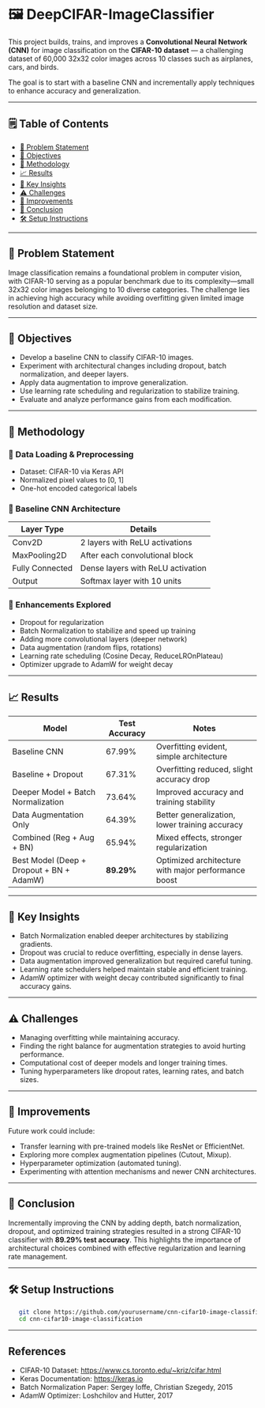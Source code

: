 # 🖼️ DeepCIFAR-ImageClassifier

This project builds, trains, and improves a **Convolutional Neural Network (CNN)** for image classification on the **CIFAR-10 dataset** — a challenging dataset of 60,000 32x32 color images across 10 classes such as airplanes, cars, and birds.

The goal is to start with a baseline CNN and incrementally apply techniques to enhance accuracy and generalization.

---

## 🗒️ Table of Contents

- [📌 Problem Statement](#-problem-statement)  
- [🎯 Objectives](#-objectives)  
- [🧪 Methodology](#-methodology)  
- [📈 Results](#-results)  
- [🧠 Key Insights](#-key-insights)  
- [⚠️ Challenges](#-challenges)  
- [🚀 Improvements](#-improvements)  
- [📎 Conclusion](#-conclusion)  
- [🛠️ Setup Instructions](#-setup-instructions)  

---

## 📌 Problem Statement

Image classification remains a foundational problem in computer vision, with CIFAR-10 serving as a popular benchmark due to its complexity—small 32x32 color images belonging to 10 diverse categories. The challenge lies in achieving high accuracy while avoiding overfitting given limited image resolution and dataset size.

---

## 🎯 Objectives

- Develop a baseline CNN to classify CIFAR-10 images.  
- Experiment with architectural changes including dropout, batch normalization, and deeper layers.  
- Apply data augmentation to improve generalization.  
- Use learning rate scheduling and regularization to stabilize training.  
- Evaluate and analyze performance gains from each modification.

---

## 🧪 Methodology

### 📁 Data Loading & Preprocessing

- Dataset: CIFAR-10 via Keras API  
- Normalized pixel values to [0, 1]  
- One-hot encoded categorical labels  

### 🧱 Baseline CNN Architecture

| Layer Type       | Details                              |
|------------------|------------------------------------|
| Conv2D           | 2 layers with ReLU activations     |
| MaxPooling2D     | After each convolutional block      |
| Fully Connected  | Dense layers with ReLU activation  |
| Output           | Softmax layer with 10 units        |

### 🧩 Enhancements Explored

- Dropout for regularization  
- Batch Normalization to stabilize and speed up training  
- Adding more convolutional layers (deeper network)  
- Data augmentation (random flips, rotations)  
- Learning rate scheduling (Cosine Decay, ReduceLROnPlateau)  
- Optimizer upgrade to AdamW for weight decay  

---

## 📈 Results

| Model                                    | Test Accuracy | Notes                                            |
|------------------------------------------|---------------|-------------------------------------------------|
| Baseline CNN                             | 67.99%        | Overfitting evident, simple architecture         |
| Baseline + Dropout                       | 67.31%        | Overfitting reduced, slight accuracy drop        |
| Deeper Model + Batch Normalization      | 73.64%        | Improved accuracy and training stability         |
| Data Augmentation Only                   | 64.39%        | Better generalization, lower training accuracy   |
| Combined (Reg + Aug + BN)                | 65.94%        | Mixed effects, stronger regularization           |
| Best Model (Deep + Dropout + BN + AdamW)| **89.29%**   | Optimized architecture with major performance boost |

---

## 🧠 Key Insights

- Batch Normalization enabled deeper architectures by stabilizing gradients.  
- Dropout was crucial to reduce overfitting, especially in dense layers.  
- Data augmentation improved generalization but required careful tuning.  
- Learning rate schedulers helped maintain stable and efficient training.  
- AdamW optimizer with weight decay contributed significantly to final accuracy gains.

---

## ⚠️ Challenges

- Managing overfitting while maintaining accuracy.  
- Finding the right balance for augmentation strategies to avoid hurting performance.  
- Computational cost of deeper models and longer training times.  
- Tuning hyperparameters like dropout rates, learning rates, and batch sizes.

---

## 🚀 Improvements

Future work could include:

- Transfer learning with pre-trained models like ResNet or EfficientNet.  
- Exploring more complex augmentation pipelines (Cutout, Mixup).  
- Hyperparameter optimization (automated tuning).  
- Experimenting with attention mechanisms and newer CNN architectures.

---

## 📎 Conclusion

Incrementally improving the CNN by adding depth, batch normalization, dropout, and optimized training strategies resulted in a strong CIFAR-10 classifier with **89.29% test accuracy**. This highlights the importance of architectural choices combined with effective regularization and learning rate management.

---

## 🛠️ Setup Instructions

```bash
   git clone https://github.com/yourusername/cnn-cifar10-image-classification.git
   cd cnn-cifar10-image-classification
```
---
## References
- CIFAR-10 Dataset: https://www.cs.toronto.edu/~kriz/cifar.html
- Keras Documentation: https://keras.io
- Batch Normalization Paper: Sergey Ioffe, Christian Szegedy, 2015
- AdamW Optimizer: Loshchilov and Hutter, 2017
